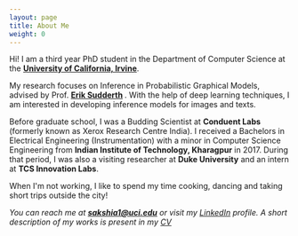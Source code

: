 ```yaml
---
layout: page
title: About Me
weight: 0
---
```


Hi! I am a third year PhD student in the Department of Computer Science at the <strong> [University of California, Irvine](https://www.ics.uci.edu/)</strong>. 

My research focuses on Inference in Probabilistic Graphical Models, advised by Prof. <strong> [Erik Sudderth](https://www.ics.uci.edu/~sudderth/)  </strong>. With the help of deep learning techniques, I am interested in developing inference models for images and texts.

Before graduate school, I was a Budding Scientist at <strong> Conduent Labs</strong> (formerly known as Xerox Research Centre India). I received a Bachelors in Electrical Engineering (Instrumentation) with a minor in Computer Science Engineering from <strong> Indian Institute of Technology, Kharagpur</strong> in 2017. During that period, I was also a visiting researcher at <strong>Duke University</strong> and an intern at <strong>TCS Innovation Labs</strong>.

When I'm not working, I like to spend my time cooking, dancing and taking short trips outside the city!

<i>You can reach me at <strong>sakshia1@uci.edu</strong> or visit my [LinkedIn](https://www.linkedin.com/in/sakshi-agarwal-6a8b6186) profile. A short description of my works is present in my [CV](https://sakshiagarwal.github.io/Sakshi.pdf) </i>


<font size="-1">
  </font>
